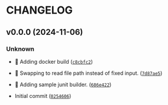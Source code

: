 # CHANGELOG

## v0.0.0 (2024-11-06)

### Unknown

* :construction_worker: Adding docker build ([`c8cbfc2`](https://github.com/Westfall-io/python-pytest-boolfile/commit/c8cbfc236ad251f9a5b151d3bcf079b7b20ba778))

* :bug: Swapping to read file path instead of fixed input. ([`7d87ae5`](https://github.com/Westfall-io/python-pytest-boolfile/commit/7d87ae58a5e97809d8dabf2bae1b0a690afdd1cd))

* :tada: Adding sample junit builder. ([`686e422`](https://github.com/Westfall-io/python-pytest-boolfile/commit/686e4224213911bcb6c37867c4db3b53bb00aa3e))

* Initial commit ([`0254606`](https://github.com/Westfall-io/python-pytest-boolfile/commit/0254606ac59f0ba9f13cd7caf8cdd324d2d774a9))
